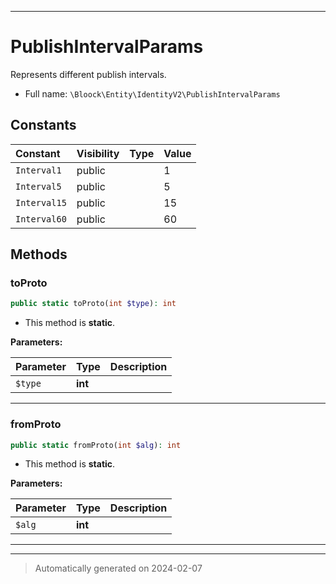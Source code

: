 ***

# PublishIntervalParams

Represents different publish intervals.



* Full name: `\Bloock\Entity\IdentityV2\PublishIntervalParams`


## Constants

| Constant | Visibility | Type | Value |
|:---------|:-----------|:-----|:------|
|`Interval1`|public| |1|
|`Interval5`|public| |5|
|`Interval15`|public| |15|
|`Interval60`|public| |60|


## Methods


### toProto



```php
public static toProto(int $type): int
```



* This method is **static**.




**Parameters:**

| Parameter | Type | Description |
|-----------|------|-------------|
| `$type` | **int** |  |





***

### fromProto



```php
public static fromProto(int $alg): int
```



* This method is **static**.




**Parameters:**

| Parameter | Type | Description |
|-----------|------|-------------|
| `$alg` | **int** |  |





***


***
> Automatically generated on 2024-02-07
